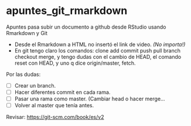 # apuntes_git_rmarkdown
Apuntes pasa subir un documento a github desde RStudio usando Rmarkdown y Git

* Desde el Rmarkdown a HTML no insertó el link de video. *(No importa!)*
* En git tengo claro los comandos: clone add commit push pull branch checkout merge, y tengo dudas con el cambio de HEAD, el comando reset con HEAD, y uno q dice origin/master, fetch.

Por las dudas:
- [ ] Crear un branch.
- [ ] Hacer diferentes commit en cada rama.
- [ ] Pasar una rama como master. (Cambiar head o hacer merge... 
- [ ] Volver al master que tenía antes.

Revisar: https://git-scm.com/book/es/v2
